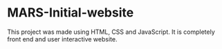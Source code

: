 # MARS-Initial-website
This project was made using HTML, CSS and JavaScript. It is completely front end and user interactive website.
